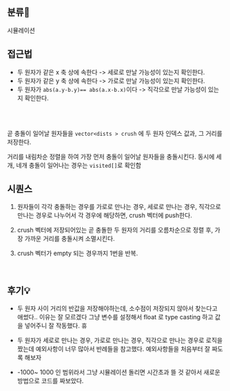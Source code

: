 ## 분류💁

시뮬레이션


## 접근법

- 두 원자가 같은 x 축 상에 속한다 -> 세로로 만날 가능성이 있는지 확인한다.
- 두 원자가 같은 y 축 상에 속한다 -> 가로로 만날 가능성이 있는지 확인한다.
- 두 원자가 `abs(a.y-b.y)== abs(a.x-b.x)`이다 -> 직각으로 만날 가능성이 있는지 확인한다.


</br>
</br>

곧 충돌이 일어날 원자들을 `vector<dists > crush` 에 두 원자 인덱스 값과, 그 거리를 저장한다.

거리를 내림차순 정렬을 하여 가장 먼저 충돌이 일어날 원자들을 충돌시킨다. 동시에 세개, 네개 충돌이 일어나는 경우는 `visited[]`로 확인함



## 시퀀스

1. 원자들이 각각 충돌하는 경우를 가로로 만나는 경우, 세로로 만나는 경우, 직각으로 만나는 경우로 나누어서 각 경우에 해당하면, crush 벡터에 push한다.

2. crush 벡터에 저장되어있는 곧 충돌한 두 원자의 거리를 오름차순으로 정렬 후, 가장 가까운 거리를 충돌시켜 소멸시킨다.

3. crush 벡터가 empty 되는 경우까지 1번을 반복.

</br>

## 후기💡

- 두 원자 사이 거리의 반값을 저장해야하는데, 소수점이 저장되지 않아서 찾는다고 애썼다.. 이유는 잘 모르겠다 그냥 변수를 설정해서 float 로 type casting 하고 값을 넣어주니 잘 작동했다. 휴

- 두 원자가 세로로 만나는 경우, 가로로 만나는 경우, 직각으로 만나는 경우로 로직을 짰는데 예외사항이 너무 많아서 반례들을 참고했다. 예외사항들을 처음부터 잘 짜도록 해보자

- -1000~ 1000 인 범위라서 그냥 시뮬레이션 돌리면 시간초과 뜰 것 같아서 새로운 방법으로 코드를 짜보았다.

</br>
